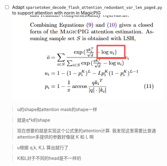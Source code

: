 
- [ ] Adapt `sparsetoken_decode_flash_attention_redundant_var_len_paged.py` to support attention with norm in MagicPIG
![attention_with_norm](asset/attention_with_norm.png)

> u的shape和attention mask的shape一样

> 就是q*k的shape

> 现在想要的就是实现这个公式里的attention计算. 我发现这里需要比普通attention多提供的参数好像就 K 和 L 啊

> u根据 q,k, K,L 算出就行了

> K和L对于不同的head是不一样的
